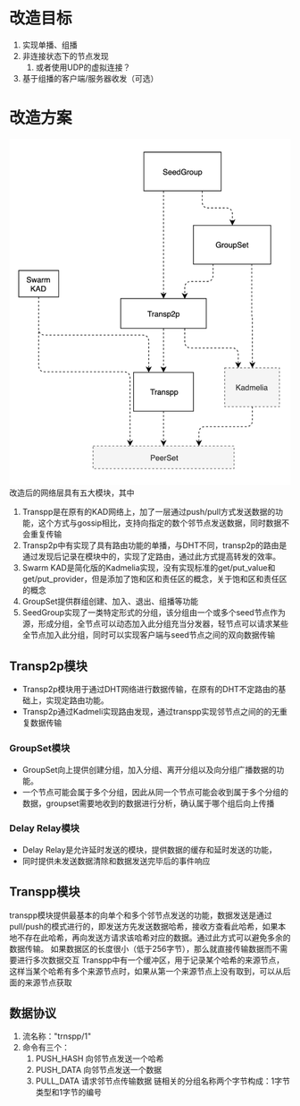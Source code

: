 # 改造目标
1. 实现单播、组播
2. 非连接状态下的节点发现
   1. 或者使用UDP的虚拟连接？
3. 基于组播的客户端/服务器收发（可选）

# 改造方案
![](network-top.png)
 改造后的网络层具有五大模块，其中
 1. Transpp是在原有的KAD网络上，加了一层通过push/pull方式发送数据的功能，这个方式与gossip相比，支持向指定的数个邻节点发送数据，同时数据不会重复传输
 2. Transp2p中有实现了具有路由功能的单播，与DHT不同，transp2p的路由是通过发现后记录在模块中的，实现了定路由，通过此方式提高转发的效率。
 3. Swarm KAD是简化版的Kadmelia实现，没有实现标准的get/put_value和get/put_provider，但是添加了饱和区和责任区的概念，关于饱和区和责任区的概念
 4. GroupSet提供群组创建、加入、退出、组播等功能
 5. SeedGroup实现了一类特定形式的分组，该分组由一个或多个seed节点作为源，形成分组，全节点可以动态加入此分组充当分发器，轻节点可以请求某些全节点加入此分组，同时可以实现客户端与seed节点之间的双向数据传输
## Transp2p模块
* Transp2p模块用于通过DHT网络进行数据传输，在原有的DHT不定路由的基础上，实现定路由功能。
* Transp2p通过Kadmeli实现路由发现，通过transpp实现邻节点之间的的无重复数据传输
### GroupSet模块
* GroupSet向上提供创建分组，加入分组、离开分组以及向分组广播数据的功能。
* 一个节点可能会属于多个分组，因此从同一个节点可能会收到属于多个分组的数据，groupset需要地收到的数据进行分析，确认属于哪个组后向上传播
### Delay Relay模块
* Delay Relay是允许延时发送的模块，提供数据的缓存和延时发送的功能，
* 同时提供未发送数据清除和数据发送完毕后的事件响应

 ## Transpp模块
 transpp模块提供最基本的向单个和多个邻节点发送的功能，数据发送是通过pull/push的模式进行的，即发送方先发送数据哈希，接收方查看此哈希，如果本地不存在此哈希，再向发送方请求该哈希对应的数据。通过此方式可以避免多余的数据传输。  如果数据区的长度很小（低于256字节），那么就直接传输数据而不需要进行多次数据交互
 Transpp中有一个缓冲区，用于记录某个哈希的来源节点，这样当某个哈希有多个来源节点时，如果从第一个来源节点上没有取到，可以从后面的来源节点获取
 ## 数据协议
 1. 流名称："trnspp/1"
 2. 命令有三个：
    1. PUSH_HASH   向邻节点发送一个哈希 
    2. PUSH_DATA   向邻节点发送一个数据
    3. PULL_DATA   请求邻节点传输数据
 链相关的分组名称两个字节构成：1字节类型和1字节的编号

